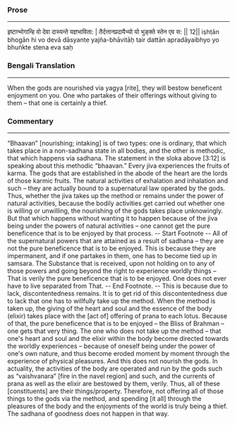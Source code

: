 ### Prose 
 --- 
इष्टान्भोगान्हि वो देवा दास्यन्ते यज्ञभाविता: |
तैर्दत्तानप्रदायैभ्यो यो भुङ्क्ते स्तेन एव स: || 12||
iṣhṭān bhogān hi vo devā dāsyante yajña-bhāvitāḥ
tair dattān apradāyaibhyo yo bhuṅkte stena eva saḥ

### Bengali Translation 
 --- 
When the gods are nourished via yagya [rite], they will bestow beneficent enjoyment on you. One who partakes of their offerings without giving to them – that one is certainly a thief.

### Commentary 
 --- 
“Bhaavan” [nourishing; intaking] is of two types: one is ordinary, that which takes place in a non-sadhana state in all bodies, and the other is methodic, that which happens via sadhana. The statement in the sloka above [3:12] is speaking about this methodic “bhaavan.” Every jiva experiences the fruits of karma. The gods that are established in the abode of the heart are the lords of those karmic fruits. The natural activities of exhalation and inhalation and such – they are actually bound to a supernatural law operated by the gods. Thus, whether the jiva takes up the method or remains under the power of natural activities, because the bodily activities get carried out whether one is willing or unwilling, the nourishing of the gods takes place unknowingly. But that which happens without wanting it to happen because of the jiva being under the powers of natural activities – one cannot get the pure beneficence that is to be enjoyed by that process. -- Start Footnote -- All of the supernatural powers that are attained as a result of sadhana – they are not the pure beneficence that is to be enjoyed. This is because they are impermanent, and if one partakes in them, one has to become tied up in samsara. The Substance that is received, upon not holding on to any of those powers and going beyond the right to experience worldly things – That is verily the pure beneficence that is to be enjoyed. One does not ever have to live separated from That. -- End Footnote. -- This is because due to lack, discontentedness remains. It is to get rid of this discontentedness due to lack that one has to willfully take up the method. When the method is taken up, the giving of the heart and soul and the essence of the body (elixir) takes place with the [act of] offering of prana to each lotus. Because of that, the pure beneficence that is to be enjoyed – the Bliss of Brahman – one gets that very thing. The one who does not take up the method – that one's heart and soul and the elixir within the body become directed towards the worldly experiences – because of oneself being under the power of one's own nature, and thus become eroded moment by moment through the experience of physical pleasures. And this does not nourish the gods. In actuality, the activities of the body are operated and run by the gods such as “vaishvanara” [fire in the navel region] and such, and the currents of prana as well as the elixir are bestowed by them, verily. Thus, all of these [constituents] are their things/property. Therefore, not offering all of those things to the gods via the method, and spending [it all] through the pleasures of the body and the enjoyments of the world is truly being a thief. The sadhana of goodness does not happen in that way.